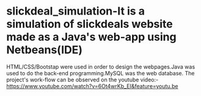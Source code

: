 # slickdeal_simulation-It is a simulation of slickdeals website made as a Java's web-app using Netbeans(IDE)  
HTML/CSS/Bootstap were used in order to design the webpages.Java was used to do the back-end programming.MySQL was the web database.
The project's work-flow can be observed on the youtube video:-https://www.youtube.com/watch?v=6Ot4wrKb_EI&feature=youtu.be
